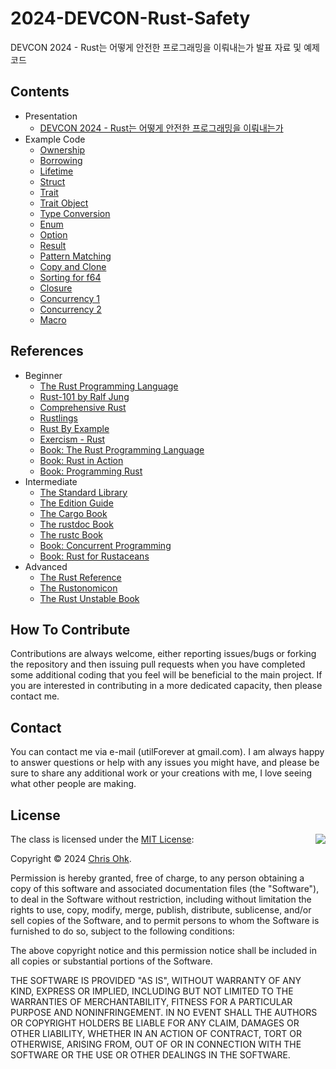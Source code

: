 # 2024-DEVCON-Rust-Safety

DEVCON 2024 - Rust는 어떻게 안전한 프로그래밍을 이뤄내는가 발표 자료 및 예제 코드

## Contents

- Presentation
  - [DEVCON 2024 - Rust는 어떻게 안전한 프로그래밍을 이뤄내는가](./1%20-%20Presentation/DEVCON%202024%20-%20Rust는%20어떻게%20안전한%20프로그래밍을%20이뤄내는가.pdf)
- Example Code
  - [Ownership](./2%20-%20Example/01_ownership.rs)
  - [Borrowing](./2%20-%20Example/02_borrowing.rs)
  - [Lifetime](./2%20-%20Example/03_lifetime.rs)
  - [Struct](./2%20-%20Example/04_struct.rs)
  - [Trait](./2%20-%20Example/05_trait.rs)
  - [Trait Object](./2%20-%20Example/06_trait_object.rs)
  - [Type Conversion](./2%20-%20Example/07_type_conversion.rs)
  - [Enum](./2%20-%20Example/08_enum.rs)
  - [Option](./2%20-%20Example/09_option.rs)
  - [Result](./2%20-%20Example/10_result.rs)
  - [Pattern Matching](./2%20-%20Example/11_pattern_matching.rs)
  - [Copy and Clone](./2%20-%20Example/12_copy_and_clone.rs)
  - [Sorting for f64](./2%20-%20Example/13_f64_sort.rs)
  - [Closure](./2%20-%20Example/14_closure.rs)
  - [Concurrency 1](./2%20-%20Example/15_concurrency_1.rs)
  - [Concurrency 2](./2%20-%20Example/16_concurrency_2.rs)
  - [Macro](./2%20-%20Example/17_macro.rs)

## References

- Beginner
  * [The Rust Programming Language](https://doc.rust-lang.org/book/)
  * [Rust-101 by Ralf Jung](https://www.ralfj.de/projects/rust-101/main.html)
  * [Comprehensive Rust](https://google.github.io/comprehensive-rust/)
  * [Rustlings](https://github.com/rust-lang/rustlings/)
  * [Rust By Example](https://doc.rust-lang.org/stable/rust-by-example/)
  * [Exercism - Rust](https://exercism.org/tracks/rust)
  * [Book: The Rust Programming Language](http://www.yes24.com/Product/Goods/83075894)
  * [Book: Rust in Action](https://www.manning.com/books/rust-in-action)
  * [Book: Programming Rust](https://www.oreilly.com/library/view/programming-rust-2nd/9781492052586/)
- Intermediate
  * [The Standard Library](https://doc.rust-lang.org/std/index.html)
  * [The Edition Guide](https://doc.rust-lang.org/edition-guide/index.html)
  * [The Cargo Book](https://doc.rust-lang.org/cargo/index.html)
  * [The rustdoc Book](https://doc.rust-lang.org/rustdoc/index.html)
  * [The rustc Book](https://doc.rust-lang.org/rustc/index.html)
  * [Book: Concurrent Programming](http://www.yes24.com/Product/Goods/108570426)
  * [Book: Rust for Rustaceans](https://rust-for-rustaceans.com/)
- Advanced
  * [The Rust Reference](https://doc.rust-lang.org/reference/index.html)
  * [The Rustonomicon](https://doc.rust-lang.org/nomicon/index.html)
  * [The Rust Unstable Book](https://doc.rust-lang.org/nightly/unstable-book/index.html)

## How To Contribute

Contributions are always welcome, either reporting issues/bugs or forking the repository and then issuing pull requests when you have completed some additional coding that you feel will be beneficial to the main project. If you are interested in contributing in a more dedicated capacity, then please contact me.

## Contact

You can contact me via e-mail (utilForever at gmail.com). I am always happy to answer questions or help with any issues you might have, and please be sure to share any additional work or your creations with me, I love seeing what other people are making.

## License

<img align="right" src="https://149753425.v2.pressablecdn.com/wp-content/uploads/2009/06/OSIApproved_100X125.png">

The class is licensed under the [MIT License](http://opensource.org/licenses/MIT):

Copyright &copy; 2024 [Chris Ohk](http://www.github.com/utilForever).

Permission is hereby granted, free of charge, to any person obtaining a copy of this software and associated documentation files (the "Software"), to deal in the Software without restriction, including without limitation the rights to use, copy, modify, merge, publish, distribute, sublicense, and/or sell copies of the Software, and to permit persons to whom the Software is furnished to do so, subject to the following conditions:

The above copyright notice and this permission notice shall be included in all copies or substantial portions of the Software.

THE SOFTWARE IS PROVIDED "AS IS", WITHOUT WARRANTY OF ANY KIND, EXPRESS OR IMPLIED, INCLUDING BUT NOT LIMITED TO THE WARRANTIES OF MERCHANTABILITY, FITNESS FOR A PARTICULAR PURPOSE AND NONINFRINGEMENT. IN NO EVENT SHALL THE AUTHORS OR COPYRIGHT HOLDERS BE LIABLE FOR ANY CLAIM, DAMAGES OR OTHER LIABILITY, WHETHER IN AN ACTION OF CONTRACT, TORT OR OTHERWISE, ARISING FROM, OUT OF OR IN CONNECTION WITH THE SOFTWARE OR THE USE OR OTHER DEALINGS IN THE SOFTWARE.
